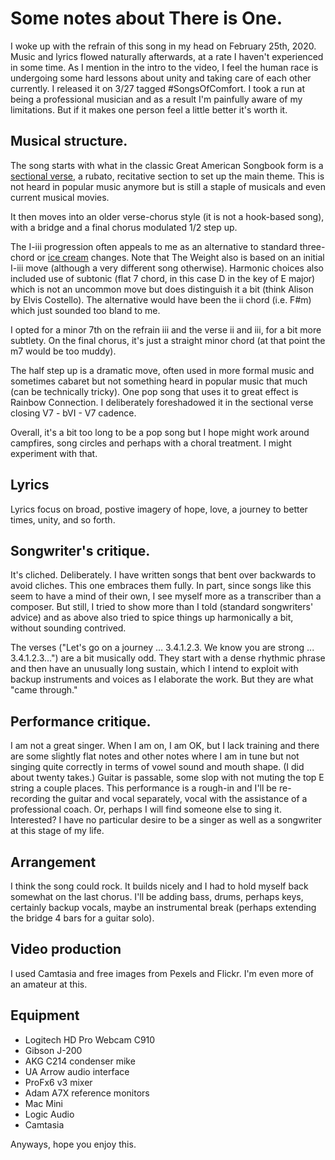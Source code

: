 # Some notes about There is One. 

I woke up with the refrain of this song in my head on February 25th, 2020. Music and lyrics flowed naturally afterwards, at a rate I haven't experienced in some time. As I mention in the intro to the video, I feel the human race is undergoing some hard lessons about unity and taking care of each other currently. I released it on 3/27 tagged #SongsOfComfort. I took a run at being a professional musician and as a result I'm painfully aware of my limitations. But if it makes one person feel a little better it's worth it. 

## Musical structure. 
The song starts with what in the classic Great American Songbook form is a [sectional verse](https://en.wikipedia.org/wiki/Thirty-two-bar_form), a rubato, recitative section to set up the main theme. This is not heard in popular music anymore but is still a staple of musicals and even current musical movies. 

It then moves into an older verse-chorus style (it is not a hook-based song), with a bridge and a final chorus modulated 1/2 step up. 

The I-iii progression often appeals to me as an alternative to standard three-chord or [ice cream](https://en.wikipedia.org/wiki/%2750s_progression) changes. Note that The Weight also is based on an initial I-iii move (although a very different song otherwise). Harmonic choices also included use of subtonic (flat 7 chord, in this case D in the key of E major) which is not an uncommon move but does distinguish it a bit (think Alison by Elvis Costello). The alternative would have been the ii chord (i.e. F#m) which just sounded too bland to me. 

I opted for a minor 7th on the refrain iii and the verse ii and iii, for a bit more subtlety. On the final chorus, it's just a straight minor chord (at that point the m7 would be too muddy). 

The half step up is a dramatic move, often used in more formal music and sometimes cabaret but not something heard in popular music that much (can be technically tricky). One pop song that uses it to great effect is Rainbow Connection. I deliberately foreshadowed it in the sectional verse closing V7 - bVI - V7 cadence.  

Overall, it's a bit too long to be a pop song but I hope might work around campfires, song circles and perhaps with a choral treatment. I might experiment with that. 

## Lyrics
Lyrics focus on broad, postive imagery of hope, love, a journey to better times, unity, and so forth. 

## Songwriter's critique. 
It's cliched. Deliberately. I have written songs that bent over backwards to avoid cliches. This one embraces them fully. In part, since songs like this seem to have a mind of their own, I see myself more as a transcriber than a  composer. But still, I tried to show more than I told (standard songwriters' advice) and as above also tried to spice things up harmonically a bit, without sounding contrived. 

The verses ("Let's go on a journey ... 3.4.1.2.3. We know you are strong ... 3.4.1.2.3...") are a bit musically odd. They start with a dense rhythmic phrase and then have an unusually long sustain, which I intend to exploit with backup instruments and voices as I elaborate the work. But they are what "came through." 

## Performance critique. 
I am not a great singer. When I am on, I am OK, but I lack training and there are some slightly flat notes and other notes where I am in tune but not singing quite correctly in terms of vowel sound and mouth shape. (I did about twenty takes.) Guitar is passable, some slop with not muting the top E string a couple places. This performance is a rough-in and I'll be re-recording the guitar and vocal separately, vocal with the assistance of a professional coach. Or, perhaps I will find someone else to sing it. Interested? I have no particular desire to be a singer as well as a songwriter at this stage of my life. 

## Arrangement
I think the song could rock. It builds nicely and I had to hold myself back somewhat on the last chorus. I'll be adding bass, drums, perhaps keys, certainly backup vocals, maybe an instrumental break (perhaps extending the bridge 4 bars for a guitar solo). 

## Video production
I used Camtasia and free images from Pexels and Flickr. I'm even more of an amateur at this. 

## Equipment
* Logitech HD Pro Webcam C910
* Gibson J-200
* AKG C214 condenser mike
* UA Arrow  audio interface
* ProFx6 v3 mixer
* Adam A7X reference monitors
* Mac Mini
* Logic Audio
* Camtasia


Anyways, hope you enjoy this. 
